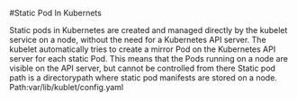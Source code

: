 #Static Pod In Kubernets

Static pods in Kubernetes are created and managed directly by the kubelet service on a node, without the need for a Kubernetes API server.
The kubelet automatically tries to create a mirror Pod on the Kubernetes API server for each static Pod. This means that the Pods running on a node are visible on the API server, but cannot be controlled from there
Static pod path is a directorypath where static pod manifests are stored on a node.
Path:var/lib/kublet/config.yaml

